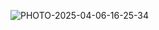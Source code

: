 ![PHOTO-2025-04-06-16-25-34](https://github.com/user-attachments/assets/c7441828-aae8-494a-94fc-fb08f104c018)
